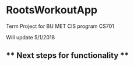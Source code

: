 # RootsWorkoutApp

Term Project for BU MET CIS program CS701

Will update 5/1/2018

** Next steps for functionality **
-- 
